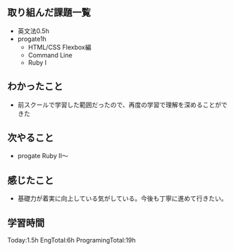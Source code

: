 ## 取り組んだ課題一覧
- 英文法0.5h
- progate1h
    - HTML/CSS Flexbox編
    - Command Line
    - Ruby I 
## わかったこと
- 前スクールで学習した範囲だったので、再度の学習で理解を深めることができた
## 次やること
 - progate Ruby II〜
## 感じたこと
 - 基礎力が着実に向上している気がしている。今後も丁寧に進めて行きたい。
## 学習時間
Today:1.5h EngTotal:6h ProgramingTotal:19h    